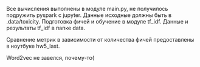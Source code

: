  Все вычисления выполнены в модуле main.py, не получилось подружить pyspark с jupyter. Данные исходные должны быть в .data/toxicity. Подготовка фичей и обучение в модуле tf_idf. Данные и результаты tf_idf в папке data.

 Сравнение метрик в зависимости от количества фичей предоставлены в ноутбуке hw5_last.

 Word2vec не завелся, почему-то(
